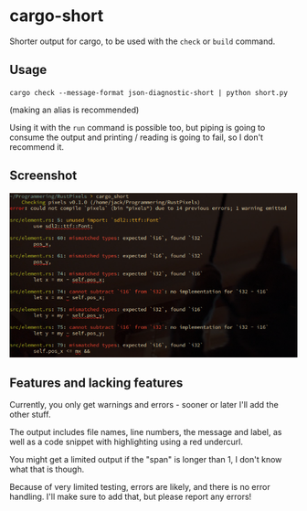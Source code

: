 # cargo-short

Shorter output for cargo, to be used with the `check` or `build` command.

## Usage

`cargo check --message-format json-diagnostic-short | python short.py`

(making an alias is recommended)

Using it with the `run` command is possible too, but piping is going to consume the output and printing / reading is going to fail, so I don't recommend it.

## Screenshot

<img src="https://raw.githubusercontent.com/jackiboi307/cargo-short/refs/heads/main/screenshot.png">

## Features and lacking features

Currently, you only get warnings and errors - sooner or later I'll add the other stuff.

The output includes file names, line numbers, the message and label, as well as a code snippet with highlighting using a red undercurl.

You might get a limited output if the "span" is longer than 1, I don't know what that is though.

Because of very limited testing, errors are likely, and there is no error handling. I'll make sure to add that, but please report any errors!
